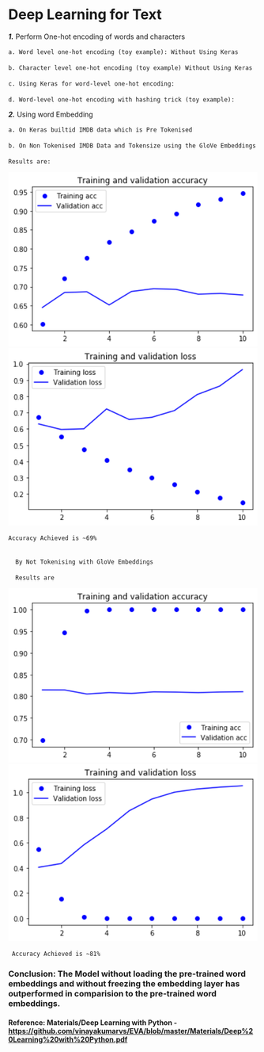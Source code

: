 # Deep Learning for Text

***1.*** Perform One-hot encoding of words and characters

    a. Word level one-hot encoding (toy example): Without Using Keras
    
    b. Character level one-hot encoding (toy example) Without Using Keras
    
    c. Using Keras for word-level one-hot encoding:
    
    d. Word-level one-hot encoding with hashing trick (toy example):
    
***2.*** Using word Embedding

    a. On Keras builtid IMDB data which is Pre Tokenised
    
    b. On Non Tokenised IMDB Data and Tokensize using the GloVe Embeddings
    
    Results are:


<img src="https://github.com/vinayakumarvs/EVA/blob/master/Phase%20-%20II/Assignment%201/download.png" width="100%" height="50%">
</centre>

<img src="https://github.com/vinayakumarvs/EVA/blob/master/Phase%20-%20II/Assignment%201/download%20(1).png" width="100%" height="50%">
</centre>
    
    Accuracy Achieved is ~69%
    
    
      By Not Tokenising with GloVe Embeddings
      
      Results are
      
<img src="https://github.com/vinayakumarvs/EVA/blob/master/Phase%20-%20II/Assignment%201/download%20(2).png" width="100%" height="50%">
</centre>

<img src="https://github.com/vinayakumarvs/EVA/blob/master/Phase%20-%20II/Assignment%201/download%20(3).png" width="100%" height="50%">
</centre>

     Accuracy Achieved is ~81%

### Conclusion: The Model without loading the pre-trained word embeddings and without freezing the embedding layer has outperformed in comparision to the pre-trained word embeddings.


      
#### Reference: Materials/Deep Learning with Python - https://github.com/vinayakumarvs/EVA/blob/master/Materials/Deep%20Learning%20with%20Python.pdf
